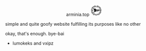 <center><p>arminia.top <img src="/images/arminiatop.png" alt="logo" height="36px"></p></center>

simple and quite goofy website fulfilling its purposes like no other

okay, that's enough.
bye-bai

- lumokeks and vxipz
